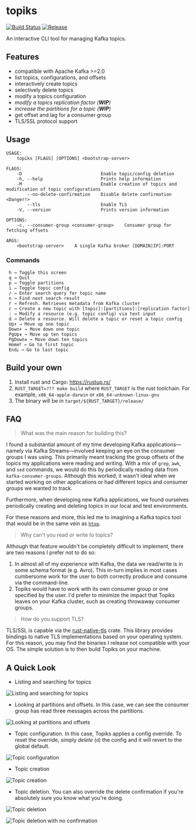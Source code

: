 # topiks

[![Build Status](https://travis-ci.org/kdrakon/topiks.svg?branch=master)](https://travis-ci.org/kdrakon/topiks)
[![Release](https://img.shields.io/github/tag-date/kdrakon/topiks.svg?style=popout)](https://github.com/kdrakon/topiks/releases)

An interactive CLI tool for managing Kafka topics.

## Features
- compatible with Apache Kafka >=2.0
- list topics, configurations, and offsets
- interactively create topics
- selectively delete topics
- modify a topics configuration
- _modify a topics replication factor (**WIP**)_
- _increase the partitions for a topic (**WIP**)_
- get offset and lag for a consumer group 
- TLS/SSL protocol support

## Usage
```
USAGE:
    topiks [FLAGS] [OPTIONS] <bootstrap-server>

FLAGS:
    -D                              Enable topic/config deletion
    -h, --help                      Prints help information
    -M                              Enable creation of topics and modification of topic configurations
        --no-delete-confirmation    Disable delete confirmation <Danger!>
        --tls                       Enable TLS
    -V, --version                   Prints version information

OPTIONS:
    -c, --consumer-group <consumer-group>    Consumer group for fetching offsets

ARGS:
    <bootstrap-server>    A single Kafka broker [DOMAIN|IP]:PORT
```

### Commands
```
 h → Toggle this screen
 q → Quit
 p → Toggle partitions
 i → Toggle topic config
 / → Enter search query for topic name
 n → Find next search result
 r → Refresh. Retrieves metadata from Kafka cluster
 c → Create a new topic with [topic]:[partitions]:[replication factor]
 : → Modify a resource (e.g. topic config) via text input
 d → Delete a resource. Will delete a topic or reset a topic config
 Up⬆ → Move up one topic
 Down⬇ → Move down one topic
 PgUp⇞ → Move up ten topics
 PgDown⇟ → Move down ten topics
 Home⤒ → Go to first topic
 End⤓ → Go to last topic
```

## Build your own
1. Install rust and Cargo: https://rustup.rs/
1. `RUST_TARGET=??? make build` where `RUST_TARGET` is the rust toolchain. For example, `x86_64-apple-darwin` or `x86_64-unknown-linux-gnu`
1. The binary will be in `target/${RUST_TARGET}/release/`

## FAQ

> What was the main reason for building this?

I found a substantial amount of my time developing Kafka applications—namely via Kafka Streams—involved keeping an eye on the consumer groups I was using. This primarily meant tracking the group offsets of the topics my applications were reading and writing. With a mix of `grep`, `awk`, and `sed` commands, we would do this by periodically reading data from `kafka-consumer-groups`. Although this worked, it wasn't ideal when we started working on other applications or had different topics and consumer groups we wanted to track. 

Furthermore, when developing new Kafka applications, we found ourselves periodically creating and deleting topics in our local and test environments.

For these reasons and more, this led me to imagining a Kafka topics tool that would be in the same vein as [`htop`](https://github.com/hishamhm/htop).

> Why can't you read or write to topics?

Although that feature wouldn't be completely difficult to implement, there are two reasons I prefer not to do so:
1. In almost all of my experience with Kafka, the data we read/write is in some schema format (e.g. Avro). This in-turn implies in most cases cumbersome work for the user to both correctly produce and consume via the command-line.
1. Topiks would have to work with its own consumer group or one specified by the user. I'd prefer to minimize the impact that Topiks leaves on your Kafka cluster, such as creating throwaway consumer groups. 

> How do you support TLS?

TLS/SSL is capable via the [rust-native-tls](https://github.com/sfackler/rust-native-tls) crate. This library provides bindings to native TLS implementations based on your operating system. For this reason, you may find the binaries I release not compatible with your OS. The simple solution is to then build Topiks on your machine.


## A Quick Look

- Listing and searching for topics

![Listing and searching for topics](https://media.giphy.com/media/uAC8ZsyWXCXBHjD3Pm/source.gif)

- Looking at partitions and offsets. In this case, we can see the consumer group has read three messages across the partitions.

![Looking at partitions and offsets](https://media.giphy.com/media/iAQ9GQL2YhHPFif946/source.gif)

- Topic configuration. In this case, Topiks applies a config override. To reset the override, simply _delete_ (`d`) the config and it will revert to the global default.

![Topic configuration](https://media.giphy.com/media/5WISIFAMqL7arpUI7P/source.gif)

- Topic creation

![Topic creation](https://media.giphy.com/media/vuYKYU2Dgf1E3tciVl/source.gif)

- Topic deletion. You can also override the delete confirmation if you're absolutely sure you know what you're doing.

![Topic deletion](https://media.giphy.com/media/1yTgifHut4OYCaCgvP/source.gif)

![Topic deletion with no confirmation](https://media.giphy.com/media/4To21zk1fonihRrZBU/source.gif)

